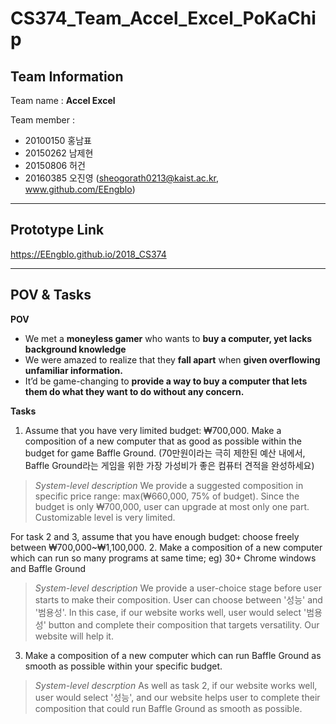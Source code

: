 # CS374_Team_Accel_Excel_PoKaChip

## Team Information
Team name : **Accel Excel**

Team member :
- 20100150 홍남표
- 20150262 남제현
- 20150806 허건
- 20160385 오진영 (sheogorath0213@kaist.ac.kr, www.github.com/EEngblo)
-------------------------
## Prototype Link

https://EEngblo.github.io/2018_CS374

--------------------------
## POV & Tasks

 **POV**
 -  We met a **moneyless gamer** who wants to **buy a computer, yet lacks background knowledge**
 -  We were amazed to realize that they **fall apart** when **given overflowing unfamiliar information.**
 -  It’d be game-changing to **provide a way to buy a computer that lets them do what they want to do without any concern.**

 **Tasks**
1. Assume that you have very limited budget: ₩700,000. Make a composition of a new computer that as good as possible within the budget for game Baffle Ground.
(70만원이라는 극히 제한된 예산 내에서, Baffle Ground라는 게임을 위한 가장 가성비가 좋은 컴퓨터 견적을 완성하세요)
> *System-level description*
> We provide a suggested composition in specific price range: max(₩660,000, 75% of budget). Since the budget is only ₩700,000, user can upgrade at most only one part. Customizable level is very limited.

For task 2 and 3, assume that you have enough budget: choose freely between ₩700,000~₩1,100,000.
2. Make a composition of a new computer which can run so many programs at same time; eg) 30+ Chrome windows and Baffle Ground
> *System-level description*
> We provide a user-choice stage before user starts to make their composition. User can choose between '성능' and '범용성'. In this case, if our website works well, user would select '범용성' button and complete their composition that targets versatility. Our website will help it.

3. Make a composition of a new computer which can run Baffle Ground as smooth as possible within your specific budget.
> *System-level descrption*
> As well as task 2, if our website works well, user would select '성능', and our website helps user to complete their composition that could run Baffle Ground as smooth as possible.
